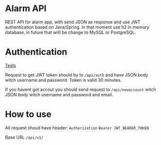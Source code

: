 # Alarm API
REST API for alarm app, with send JSON as response and use JWT authentication based on Java/Spring. 
In that moment use h2 in memory database, in future that willl be change to MySQL or PostgreSQL. 

# Authentication
[Tests](https://github.com/Kamil-IT/clock-api/blob/master/src/test/java/com/clock/clockapi/controller/AuthController.http)

Request to get JWT token should by to ```/api/auth``` and have JSON body witch username and password.
Token is valid 30 minutes.

If you havent got accout you should send request to ```/api/newaccount``` witch JSON body witch username and password and email.

# How to use
All request shoud have header: 
 ```Authorization```  ```Bearer JWT_BEARER_TOKEN ```

Base URL ```/api/v1/```


